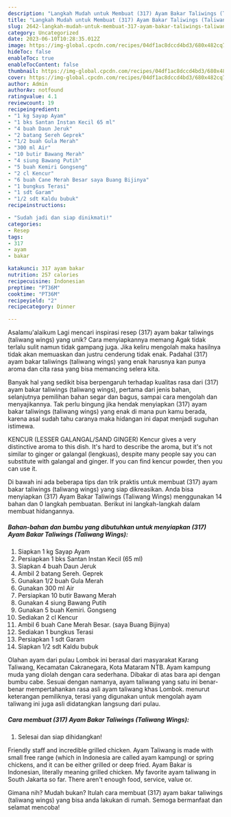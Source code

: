 ```yaml
---
description: "Langkah Mudah untuk Membuat (317) Ayam Bakar Taliwings (Taliwang Wings){ yang Enak Banget"
title: "Langkah Mudah untuk Membuat (317) Ayam Bakar Taliwings (Taliwang Wings){ yang Enak Banget"
slug: 2642-langkah-mudah-untuk-membuat-317-ayam-bakar-taliwings-taliwang-wings-yang-enak-banget
category: Uncategorized
date: 2023-06-10T10:28:35.012Z
image: https://img-global.cpcdn.com/recipes/04df1ac8dccd4bd3/680x482cq70/317-ayam-bakar-taliwings-taliwang-wings-foto-resep-utama.jpg
hideToc: false
enableToc: true
enableTocContent: false
thumbnail: https://img-global.cpcdn.com/recipes/04df1ac8dccd4bd3/680x482cq70/317-ayam-bakar-taliwings-taliwang-wings-foto-resep-utama.jpg
cover: https://img-global.cpcdn.com/recipes/04df1ac8dccd4bd3/680x482cq70/317-ayam-bakar-taliwings-taliwang-wings-foto-resep-utama.jpg
author: Admin
authorAv: notfound
ratingvalue: 4.1
reviewcount: 19
recipeingredient:
- "1 kg Sayap Ayam"
- "1 bks Santan Instan Kecil 65 ml"
- "4 buah Daun Jeruk"
- "2 batang Sereh Geprek"
- "1/2 buah Gula Merah"
- "300 ml Air"
- "10 butir Bawang Merah"
- "4 siung Bawang Putih"
- "5 buah Kemiri Gongseng"
- "2 cl Kencur"
- "6 buah Cane Merah Besar saya Buang Bijinya"
- "1 bungkus Terasi"
- "1 sdt Garam"
- "1/2 sdt Kaldu bubuk"
recipeinstructions:

- "Sudah jadi dan siap dinikmati!"
categories:
- Resep
tags:
- 317
- ayam
- bakar

katakunci: 317 ayam bakar 
nutrition: 257 calories
recipecuisine: Indonesian
preptime: "PT36M"
cooktime: "PT36M"
recipeyield: "2"
recipecategory: Dinner

---
```



Asalamu'alaikum Lagi mencari inspirasi resep (317) ayam bakar taliwings (taliwang wings) yang unik? Cara menyiapkannya memang Agak tidak terlalu sulit namun tidak gampang juga. Jika keliru mengolah maka hasilnya tidak akan memuaskan dan justru cenderung tidak enak. Padahal (317) ayam bakar taliwings (taliwang wings) yang enak harusnya kan punya aroma dan cita rasa yang bisa memancing selera kita.


Banyak hal yang sedikit bisa berpengaruh terhadap kualitas rasa dari (317) ayam bakar taliwings (taliwang wings), pertama dari jenis bahan, selanjutnya pemilihan bahan segar dan bagus, sampai cara mengolah dan menyajikannya. Tak perlu bingung jika hendak menyiapkan (317) ayam bakar taliwings (taliwang wings) yang enak di mana pun kamu berada, karena asal sudah tahu caranya maka hidangan ini dapat menjadi suguhan istimewa.

KENCUR (LESSER GALANGAL/SAND GINGER) Kencur gives a very distinctive aroma to this dish. It&#39;s hard to describe the aroma, but it&#39;s not similar to ginger or galangal (lengkuas), despite many people say you can substitute with galangal and ginger. If you can find kencur powder, then you can use it.


Di bawah ini ada beberapa tips dan trik praktis untuk membuat (317) ayam bakar taliwings (taliwang wings) yang siap dikreasikan. Anda bisa menyiapkan (317) Ayam Bakar Taliwings (Taliwang Wings) menggunakan 14 bahan dan 0 langkah pembuatan. Berikut ini langkah-langkah dalam membuat hidangannya.

<!--inarticleads1-->

##### Bahan-bahan dan bumbu yang dibutuhkan untuk menyiapkan (317) Ayam Bakar Taliwings (Taliwang Wings):

1. Siapkan 1 kg Sayap Ayam
1. Persiapkan 1 bks Santan Instan Kecil (65 ml)
1. Siapkan 4 buah Daun Jeruk
1. Ambil 2 batang Sereh. Geprek
1. Gunakan 1/2 buah Gula Merah
1. Gunakan 300 ml Air
1. Persiapkan 10 butir Bawang Merah
1. Gunakan 4 siung Bawang Putih
1. Gunakan 5 buah Kemiri. Gongseng
1. Sediakan 2 cl Kencur
1. Ambil 6 buah Cane Merah Besar. (saya Buang Bijinya)
1. Sediakan 1 bungkus Terasi
1. Persiapkan 1 sdt Garam
1. Siapkan 1/2 sdt Kaldu bubuk


Olahan ayam dari pulau Lombok ini berasal dari masyarakat Karang Taliwang, Kecamatan Cakranegara, Kota Mataram NTB. Ayam kampung muda yang diolah dengan cara sederhana. Dibakar di atas bara api dengan bumbu cabe. Sesuai dengan namanya, ayam taliwang yang satu ini benar-benar mempertahankan rasa asli ayam taliwang khas Lombok. menurut keterangan pemiliknya, terasi yang digunakan untuk mengolah ayam taliwang ini juga asli didatangkan langsung dari pulau. 

<!--inarticleads2-->

##### Cara membuat (317) Ayam Bakar Taliwings (Taliwang Wings):


1. Selesai dan siap dihidangkan!

Friendly staff and incredible grilled chicken. Ayam Taliwang is made with small free range (which in Indonesia are called ayam kampung) or spring chickens, and it can be either grilled or deep fried. Ayam Bakar is Indonesian, literally meaning grilled chicken. My favorite ayam taliwang in South Jakarta so far. There aren&#39;t enough food, service, value or. 

Gimana nih? Mudah bukan? Itulah cara membuat (317) ayam bakar taliwings (taliwang wings) yang bisa anda lakukan di rumah. Semoga bermanfaat dan selamat mencoba!
